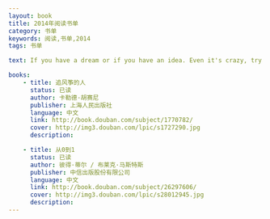 ```yaml
---
layout: book
title: 2014年阅读书单
category: 书单
keywords: 阅读,书单,2014
tags: 书单

text: If you have a dream or if you have an idea. Even it's crazy, try it.

books: 
    - title: 追风筝的人
      status: 已读
      author: 卡勒德·胡赛尼
      publisher: 上海人民出版社
      language: 中文
      link: http://book.douban.com/subject/1770782/
      cover: http://img3.douban.com/lpic/s1727290.jpg
      description: 

    - title: 从0到1
      status: 已读
      author: 彼得·蒂尔 / 布莱克·马斯特斯 
      publisher: 中信出版股份有限公司
      language: 中文
      link: http://book.douban.com/subject/26297606/
      cover: http://img3.douban.com/lpic/s28012945.jpg
      description:
---
```

